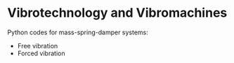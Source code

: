 # Vibrotechnology and Vibromachines

Python codes for mass-spring-damper systems:
* Free vibration
* Forced vibration
